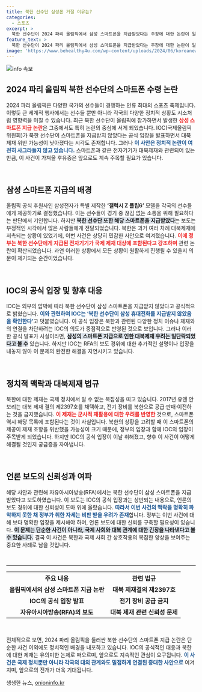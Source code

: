 ```yaml
---
title: 북한 선수단 삼성폰 거절 이유는?
categories:
  - 스포츠
excerpt: >
  북한 선수단이 2024 파리 올림픽에서 삼성 스마트폰을 지급받았다는 주장에 대한 논란이 일고 있습니다. IOC는 이를 부인하며 혼란을 일단락했지만, 대북 제재 위반 가능성에 대한 우려가 여전히 남아 있습니다. 과연 정부는 상황을 제대로 파악하고 있는 걸까요?
feature_text: >
  북한 선수단이 2024 파리 올림픽에서 삼성 스마트폰을 지급받았다는 주장에 대한 논란이 일고 있습니다. IOC는 이를 부인하며 혼란을 일단락했지만, 대북 제재 위반 가능성에 대한 우려가 여전히 남아 있습니다. 과연 정부는 상황을 제대로 파악하고 있는 걸까요?
image: 'https://www.behealthy4u.com/wp-content/uploads/2024/06/koreanews.jpg'
---
```


<p><img src="https://www.behealthy4u.com/wp-content/uploads/2024/06/koreanews.jpg" alt="info 속보" /></p>

<h2 data-ke-size="size26">2024 파리 올림픽 북한 선수단의 스마트폰 수령 논란</h2>

<p data-ke-size="size16">2024 파리 올림픽은 다양한 국가의 선수들이 경쟁하는 인류 최대의 스포츠 축제입니다. 이렇듯 큰 세계적 행사에서는 선수들 뿐만 아니라 각국의 다양한 정치적 상황도 시소처럼 영향력을 미칠 수 있습니다. 최근 북한 선수단이 올림픽에 참가하면서 발생한 <b><span style="color: #ee2323;">삼성 스마트폰 지급 논란</span></b>은 그중에서도 특히 논란의 중심에 서게 되었습니다. IOC(국제올림픽위원회)가 북한 선수단이 스마트폰을 지급받지 않았다는 공식 입장을 발표하면서 대북제재 위반 가능성이 낮아졌다는 시각도 존재합니다. 그러나 <b><span style="color: #1a5490;">이 사안은 정치적 논란이 여전히 사그라들지 않고 있습니다.</span></b> 스마트폰과 같은 전자기기가 대북제재와 관련되어 있는 만큼, 이 사건이 가져올 후유증은 앞으로도 계속 주목할 필요가 있습니다.</p>

<p data-ke-size="size16">&nbsp;</p>

<h2 data-ke-size="size26">삼성 스마트폰 지급의 배경</h2>

<p data-ke-size="size16">올림픽 공식 후원사인 삼성전자가 특별 제작한 <b>‘갤럭시 Z 플립6’</b> 모델을 각국의 선수들에게 제공하기로 결정했습니다. 이는 선수들이 경기 중 끊김 없는 소통을 위해 필요하다는 판단에서 기인합니다. 하지만 <b><span style="background-color: #21538527;">북한 선수단 또한 해당 스마트폰을 지급받았다</span></b>는 보도는 부정적인 시각에서 많은 사람들에게 전달되었습니다. 북한은 과거 여러 차례 대북제재에 저촉되는 상황이 있었기에, 이번 사건은 상당히 민감한 사안으로 여겨졌습니다. <b><span style="color: #ee2323;">이에 정부는 북한 선수단에게 지급된 전자기기가 국제 제재 대상에 포함된다고 강조하며</span></b> 관련 논란이 확산되었습니다. 과연 이러한 상황에서 모든 상황이 원활하게 진행될 수 있을지 의문이 제기되는 순간이었습니다.</p>

<p data-ke-size="size16">&nbsp;</p>

<h2 data-ke-size="size26">IOC의 공식 입장 및 향후 대응</h2>

<p data-ke-size="size16">IOC는 외부의 압박에 따라 북한 선수단이 삼성 스마트폰을 지급받지 않았다고 공식적으로 밝혔습니다. <b><span style="color: #1a5490;">이와 관련하여 IOC는 ‘북한 선수단이 삼성 휴대전화를 지급받지 않았음을 확인한다’</span></b>고 덧붙였습니다. 이 공식 입장은 북한과 관련된 다양한 정치 이슈나 제재와의 연결을 차단하려는 IOC의 의도가 중점적으로 반영된 것으로 보입니다. 그러나 이러한 공식 발표가 사실이라면, <b><span style="background-color: #21538527;">삼성의 스마트폰 지급으로 인한 대북제재 우려는 일단락되었다고 볼 수</span></b> 있습니다. 하지만 IOC는 RFA의 보도 경위에 대한 추가적인 설명이나 입장을 내놓지 않아 이 문제의 완전한 해결을 지연시키고 있습니다.</p>

<p data-ke-size="size16">&nbsp;</p>

<h2 data-ke-size="size26">정치적 맥락과 대북제재 법규</h2>

<p data-ke-size="size16">북한에 대한 제재는 국제 정치에서 알 수 없는 복잡성을 띠고 있습니다. 2017년 유엔 안보리는 대북 제재 결의 제2397호를 채택하고, 전기 장비를 북한으로 공급·판매·이전하는 것을 금지했습니다. <b><span style="color: #ee2323;">이 제재는 군사적 재활용에 대한 우려를 반영한</span></b> 것으로, 스마트폰 역시 해당 목록에 포함된다는 것이 사실입니다. 북한의 상황을 고려할 때 이 스마트폰의 제공이 제재 조항을 위반했을 가능성이 크기 때문에, 정부의 입장과 함께 IOC의 입장이 주목받게 되었습니다. 하지만 IOC의 공식 입장이 이날 취해졌고, 향후 이 사건이 어떻게 해결될 것인지 궁금증을 자아냅니다.</p>

<p data-ke-size="size16">&nbsp;</p>

<h2 data-ke-size="size26">언론 보도의 신뢰성과 여파</h2>

<p data-ke-size="size16">해당 사안과 관련해 자유아시아방송(RFA)에서는 북한 선수단이 삼성 스마트폰을 지급받았다고 보도하였습니다. 이 보도는 IOC의 공식 입장과는 상반되는 내용으로, 언론의 보도 경위에 대한 신뢰성이 도마 위에 올랐습니다. <b><span style="color: #1a5490;">따라서 이번 사건의 맥락을 명확히 파악하지 못한 채 정부가 취한 자세는 비판 받을 우려가 존재</span></b>합니다. 정부는 이번 사건에 대해 보다 명확한 입장을 제시해야 하며, 언론 보도에 대한 신뢰를 구축할 필요성이 있습니다. <b><span style="background-color: #21538527;">이 문제는 단순한 사건이 아니라, 국제 사회와 대북 관계에 대한 긴장을 나타낸다고 볼 수 있습니다.</span></b> 결국 이 사건은 북한과 국제 사회 간 상호작용의 복잡한 양상을 보여주는 중요한 사례로 남을 것입니다.</p>

<p data-ke-size="size16">&nbsp;</p>

<hr>

<table style="width: 100%;">
  <tr>
    <th style="text-align: center;">주요 내용</th>
    <th style="text-align: center;">관련 법규</th>
  </tr>
  <tr>
    <td style="text-align: center; height: 17px;"><b>올림픽에서의 삼성 스마트폰 지급 논란</b></td>
    <td style="text-align: center; height: 17px;"><b>대북 제재결의 제2397호</b></td>
  </tr>
  <tr>
    <td style="text-align: center; height: 17px;"><b>IOC의 공식 입장 발표</b></td>
    <td style="text-align: center; height: 17px;"><b>전기 장비 공급 금지</b></td>
  </tr>
  <tr>
    <td style="text-align: center; height: 17px;"><b>자유아시아방송(RFA)의 보도</b></td>
    <td style="text-align: center; height: 17px;"><b>대북 제재 관련 신뢰성 문제</b></td>
  </tr>
</table>

<p data-ke-size="size16">&nbsp;</p>

<p data-ke-size="size16">전체적으로 보면, 2024 파리 올림픽을 둘러싼 북한 선수단의 스마트폰 지급 논란은 단순한 사건 이외에도 정치적인 배경을 내포하고 있습니다. IOC의 공식적인 대응과 북한에 대한 제재는 유의미한 논제로 떠오르며, 앞으로도 지속적인 관심이 요구됩니다. <b><span style="color: #1a5490;">이 사건은 국제 정치뿐만 아니라 각국의 대외 관계와도 밀접하게 연결된 중대한 사안으로</span></b> 여겨지며, 앞으로의 전개가 더욱 기대됩니다.</p>
생생한 뉴스, <a href="https://onioninfo.kr" rel="dofollow">onioninfo.kr</a>


